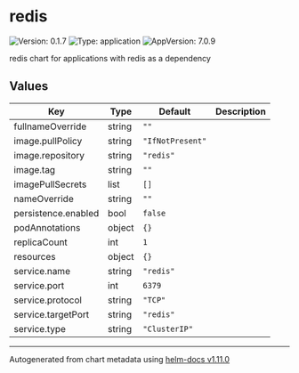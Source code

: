 # redis

![Version: 0.1.7](https://img.shields.io/badge/Version-0.1.7-informational?style=flat-square) ![Type: application](https://img.shields.io/badge/Type-application-informational?style=flat-square) ![AppVersion: 7.0.9](https://img.shields.io/badge/AppVersion-7.0.9-informational?style=flat-square)

redis chart for applications with redis as a dependency

## Values

| Key | Type | Default | Description |
|-----|------|---------|-------------|
| fullnameOverride | string | `""` |  |
| image.pullPolicy | string | `"IfNotPresent"` |  |
| image.repository | string | `"redis"` |  |
| image.tag | string | `""` |  |
| imagePullSecrets | list | `[]` |  |
| nameOverride | string | `""` |  |
| persistence.enabled | bool | `false` |  |
| podAnnotations | object | `{}` |  |
| replicaCount | int | `1` |  |
| resources | object | `{}` |  |
| service.name | string | `"redis"` |  |
| service.port | int | `6379` |  |
| service.protocol | string | `"TCP"` |  |
| service.targetPort | string | `"redis"` |  |
| service.type | string | `"ClusterIP"` |  |

----------------------------------------------
Autogenerated from chart metadata using [helm-docs v1.11.0](https://github.com/norwoodj/helm-docs/releases/v1.11.0)
